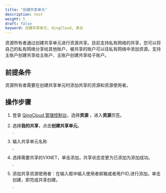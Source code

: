 ```yaml
---
title: "创建共享单元"
description: test
weight: 5
draft: false
keyword: 创建共享单元, QingCloud, 青云
---
```


资源所有者通过创建共享单元进行资源共享。目前支持私有网络的共享，您可以将自己的私有网络分享给其他账户，被共享的账户可以往私有网络中添加资源。支持主账户创建共享给主账户、主账户创建共享给子账户。

## 前提条件

资源所有者需要在创建共享单元时添加共享的资源和资源使用者。

## 操作步骤

1. 登录 [QingCloud 管理控制台](https://console.qingcloud.com/login)，选择**资源** ，进入**资源**页签。

2. 选择**我的共享**，点击**创建共享单元**。

   <img src="../_images/rs_2.png" style="zoom:19%;" />

3. 输入共享单元名称

   <img src="../_images/rs_3.png" style="zoom:28%;" />

4. 选择需要共享的VXNET，单击添加，共享状态变更为已添加为添加成功。

   <img src="../_images/rs_4.png" style="zoom:22%;" />

5. 添加共享资源使用者：在输入框中输入使用者邮箱或者用户ID,进行添加。单击创建，即完成共享创建。

   <img src="../_images/rs_5.png" style="zoom:22%;" />

